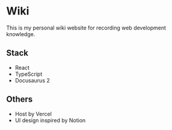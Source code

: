 # Wiki

This is my personal wiki website for recording web development knowledge.

## Stack

- React
- TypeScript
- Docusaurus 2

## Others

- Host by Vercel
- UI design inspired by Notion
